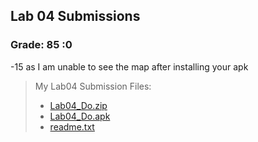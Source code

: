 ## Lab 04 Submissions 

### Grade: 85 :0 

-15 as I am unable to see the map after installing your apk 


>My Lab04 Submission Files: 
>* [Lab04_Do.zip](https://github.com/odnaiviv/CSC-4360/blob/main/Labs/04/Lab04_Do.zip) 
>* [Lab04_Do.apk](https://github.com/odnaiviv/CSC-4360/blob/main/Labs/04/Lab04_Do.apk) 
>* [readme.txt](https://github.com/odnaiviv/CSC-4360/blob/main/Labs/04/readme.txt) 

